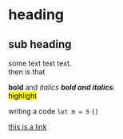 # heading
## sub heading

some text text  text.<br>  then is that   

**bold** and *italics* ***bold and italics***. <br>
<mark>highlight</mark> <br>

writing a code `let m = 5` `{}`<br>

[this is a link](https://youtu.be/_PPWWRV6gbA?feature=shared)